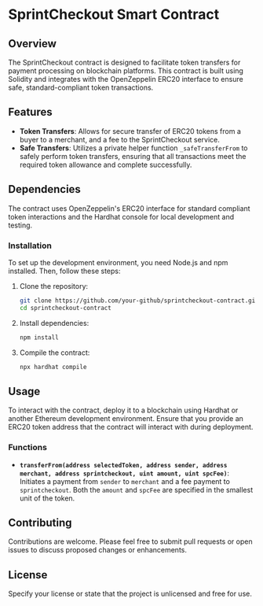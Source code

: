 # SprintCheckout Smart Contract

## Overview
The SprintCheckout contract is designed to facilitate token transfers for payment processing on blockchain platforms. This contract is built using Solidity and integrates with the OpenZeppelin ERC20 interface to ensure safe, standard-compliant token transactions.

## Features
- **Token Transfers**: Allows for secure transfer of ERC20 tokens from a buyer to a merchant, and a fee to the SprintCheckout service.
- **Safe Transfers**: Utilizes a private helper function `_safeTransferFrom` to safely perform token transfers, ensuring that all transactions meet the required token allowance and complete successfully.

## Dependencies
The contract uses OpenZeppelin's ERC20 interface for standard compliant token interactions and the Hardhat console for local development and testing.

### Installation
To set up the development environment, you need Node.js and npm installed. Then, follow these steps:

1. Clone the repository:
    ```bash
    git clone https://github.com/your-github/sprintcheckout-contract.git
    cd sprintcheckout-contract
    ```

2. Install dependencies:
    ```bash
    npm install
    ```

3. Compile the contract:
    ```bash
    npx hardhat compile
    ```

## Usage
To interact with the contract, deploy it to a blockchain using Hardhat or another Ethereum development environment. Ensure that you provide an ERC20 token address that the contract will interact with during deployment.

### Functions
- **`transferFrom(address selectedToken, address sender, address merchant, address sprintcheckout, uint amount, uint spcFee)`**: Initiates a payment from `sender` to `merchant` and a fee payment to `sprintcheckout`. Both the `amount` and `spcFee` are specified in the smallest unit of the token.

## Contributing
Contributions are welcome. Please feel free to submit pull requests or open issues to discuss proposed changes or enhancements.

## License
Specify your license or state that the project is unlicensed and free for use.
